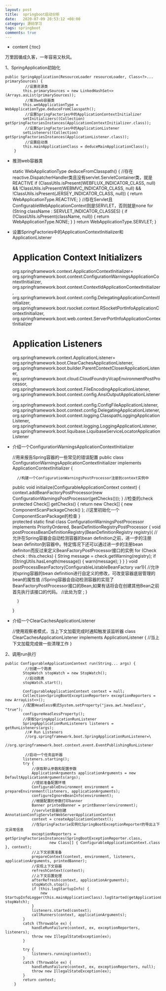 ```yaml
---
layout: post
title:  springboot启动分析
date:   2020-07-09 20:53:12 +08:00
category: 源码学习
tags: springboot
comments: true
---
```


* content
{:toc}

万里因循成久客，一年容易又秋风。





1、SpringApplication初始化

    public SpringApplication(ResourceLoader resourceLoader, Class<?>... primarySources) {
             //设置资源类
    		this.primarySources = new LinkedHashSet<>(Arrays.asList(primarySources));
             //推测web容器类
    		this.webApplicationType = WebApplicationType.deduceFromClasspath();
             //设置SpringFactories中的ApplicationContextInitializer
    		setInitializers((Collection) getSpringFactoriesInstances(ApplicationContextInitializer.class));
             //设置SpringFactories中的ApplicationListener
    		setListeners((Collection) getSpringFactoriesInstances(ApplicationListener.class));
             //设置启动类
    		this.mainApplicationClass = deduceMainApplicationClass();
    	}

- 推测web容器类

    static WebApplicationType deduceFromClasspath() {
        //存在reactive.DispatcherHandler类且没有servlet.ServletContainer类，就是REACTIVE
    		if (ClassUtils.isPresent(WEBFLUX_INDICATOR_CLASS, null) && !ClassUtils.isPresent(WEBMVC_INDICATOR_CLASS, null)
    				&& !ClassUtils.isPresent(JERSEY_INDICATOR_CLASS, null)) {
    			return WebApplicationType.REACTIVE;
    		}
        //存在Servlet且ConfigurableWebApplicationContext则是SERVLET，否则就是none
    		for (String className : SERVLET_INDICATOR_CLASSES) {
    			if (!ClassUtils.isPresent(className, null)) {
    				return WebApplicationType.NONE;
    			}
    		}
    		return WebApplicationType.SERVLET;
    	}

- 设置SpringFactories中的ApplicationContextInitializer和ApplicationListener

    # Application Context Initializers
    org.springframework.context.ApplicationContextInitializer=\
    org.springframework.boot.context.ConfigurationWarningsApplicationContextInitializer,\
    org.springframework.boot.context.ContextIdApplicationContextInitializer,\
    org.springframework.boot.context.config.DelegatingApplicationContextInitializer,\
    org.springframework.boot.rsocket.context.RSocketPortInfoApplicationContextInitializer,\
    org.springframework.boot.web.context.ServerPortInfoApplicationContextInitializer

    # Application Listeners
    org.springframework.context.ApplicationListener=\
    org.springframework.boot.ClearCachesApplicationListener,\
    org.springframework.boot.builder.ParentContextCloserApplicationListener,\
    org.springframework.boot.cloud.CloudFoundryVcapEnvironmentPostProcessor,\
    org.springframework.boot.context.FileEncodingApplicationListener,\
    org.springframework.boot.context.config.AnsiOutputApplicationListener,\
    org.springframework.boot.context.config.ConfigFileApplicationListener,\
    org.springframework.boot.context.config.DelegatingApplicationListener,\
    org.springframework.boot.context.logging.ClasspathLoggingApplicationListener,\
    org.springframework.boot.context.logging.LoggingApplicationListener,\
    org.springframework.boot.liquibase.LiquibaseServiceLocatorApplicationListener

- 介绍一个ConfigurationWarningsApplicationContextInitializer

    //用来报告Spring容器的一些常见的错误配置
    public class ConfigurationWarningsApplicationContextInitializer
    		implements ApplicationContextInitializer<ConfigurableApplicationContext> {

        //构建一个ConfigurationWarningsPostProcessor注册到context实例中
    public void initialize(ConfigurableApplicationContext context) {
    		context.addBeanFactoryPostProcessor(new ConfigurationWarningsPostProcessor(getChecks()));
    	}
        //检查的check
        protected Check[] getChecks() {
    		return new Check[] { new ComponentScanPackageCheck() };
            //这里初始化一个ComponentScanPackage的检查
    	}    
        protected static final class ConfigurationWarningsPostProcessor
    			implements PriorityOrdered, BeanDefinitionRegistryPostProcessor {
            void postProcessBeanDefinitionRegistry(BeanDefinitionRegistry registry){
                //允许在Spring容器会自动检测容器的bean definition之前，进一步的注册bean definiton到容器中。特定情况下还可以通过进一步的注册bean definiton而反过来定义BeanFactoryPostProcessor接口的实例
                for (Check check : this.checks) {
    				String message = check.getWarning(registry);
    				if (StringUtils.hasLength(message)) {
    					warn(message);
    				}
    			}
            }
            void postProcessBeanFactory(ConfigurableListableBeanFactory var1){
                //允许对spring容器的bean definition进行自定义的修改，可改变容器底层管理的bean的属性值
                //Spring容器会自动检测容器的实现了BeanFactoryPostProcessor接口的Bean,如果有话将会在创建其他Bean之前首先执行该接口的代码。
                //此处为空
                ;
            }

        }
    }

- 介绍一个ClearCachesApplicationListener

    //使用观察者模式，当上下文加载完成时通知触发该监听器
    class ClearCachesApplicationListener implements ApplicationListener<ContextRefreshedEvent> {
        //当上下文加载完成做一些清理工作
    }

2、调用run执行

    public ConfigurableApplicationContext run(String... args) {
             //创建一个跑表
    		StopWatch stopWatch = new StopWatch();
             //启动跑表
    		stopWatch.start();

    		ConfigurableApplicationContext context = null;
    		Collection<SpringBootExceptionReporter> exceptionReporters = new ArrayList<>();
            //配置Headless模式System.setProperty("java.awt.headless", "true");
    		configureHeadlessProperty();
            //获取SpringApplicationRunListener
    		SpringApplicationRunListeners listeners = getRunListeners(args);
             //# Run Listeners
             //org.springframework.boot.SpringApplicationRunListener=\
             //org.springframework.boot.context.event.EventPublishingRunListener

             //启动一个任务监听器
    		listeners.starting();
    		try {
                //获取默认参数和配置参数
    			ApplicationArguments applicationArguments = new DefaultApplicationArguments(args);
    			//提前准备配置环境
                ConfigurableEnvironment environment = prepareEnvironment(listeners, applicationArguments);
    			configureIgnoreBeanInfo(environment);
                //根据配置的参数打印banner
    			Banner printedBanner = printBanner(environment);
                //servlet容器创建AnnotationConfigServletWebServerApplicationContext
    			context = createApplicationContext();
                //在SpringFactorie实例化SpringBootExceptionReporter的导出上下文异常信息
    			exceptionReporters = getSpringFactoriesInstances(SpringBootExceptionReporter.class,
    					new Class[] { ConfigurableApplicationContext.class }, context);
                //上下文前置准备
    			prepareContext(context, environment, listeners, applicationArguments, printedBanner);
                //实现上下文容器
    			refreshContext(context);
                //上下文后置处理
    			afterRefresh(context, applicationArguments);
    			stopWatch.stop();
    			if (this.logStartupInfo) {
    				new StartupInfoLogger(this.mainApplicationClass).logStarted(getApplicationLog(), stopWatch);
    			}
    			listeners.started(context);
    			callRunners(context, applicationArguments);
    		}
    		catch (Throwable ex) {
    			handleRunFailure(context, ex, exceptionReporters, listeners);
    			throw new IllegalStateException(ex);
    		}

    		try {
    			listeners.running(context);
    		}
    		catch (Throwable ex) {
    			handleRunFailure(context, ex, exceptionReporters, null);
    			throw new IllegalStateException(ex);
    		}
    		return context;
    	}
